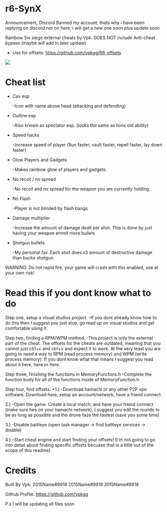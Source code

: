 # r6-SynX

Announcement, Discord Banned my account, thats why i have been replying on discord nor on here, i will get a new one soon plus update soon

Rainbow Six siege external cheats by Vpk.
DOES NOT include Anti-cheat bypass (maybe will add in later update)

-   Use for offsets: https://github.com/vpkgg/R6-offsets

![](https://cdn.discordapp.com/attachments/384383644145287169/609949847038197773/unknown.png)

# Cheat list

* Cav esp

    -Icon with name above head (attacking and defending)

* Outline esp

    -Also known as spectator esp. (looks the same as lions old ability)

* Speed hacks

    -Increase speed of player (Run faster, vault faster, repell faster, lay down faster)

* Glow Players and Gadgets

    -Makes rainbow glow of players and gadgets.

* No recoil / no spread

    -No recoil and no spread for the weapon you are currently holding.

* No Flash

    -Player is not blinded by flash bangs

* Damage multiplier

    -Increase the amount of damage dealt per shot. This is done by just having your weapon emmit more bullets

* Shotgun bullets

    -My personal fav. Each shot does x3 amount of destructive damage than bucks shotgun

WARNING: Do not rapid fire, your game will crash with this enabled, use at your own risk!

# Read this if you dont know what to do


Step one, setup a visual studios project.
-If you dont already know how to do this then I suggest you just stop, go read up on visual studios and get comfortable using it.


Step two, finding a RPM/WPM method.
-This project is only the external part of the cheat. The offsets for the cheats are outdated, meaning that you cannot just ctrl+c and ctrl+v and expect it to work. At the very least you are going to need a way to RPM (read process memory) and WPM (write process memory). If you dont know what that means I suggest you read about it here, here or here.


Step three, finishing the functions in MemoryFunctons.h
-Complete the function body for all of the functions inside of MemoryFunction.h


Step four, find offsets.
*1.)
-Download hamachi or any other P2P vpn software. Download here, setup an account/network, have a friend connect.


2.)
-Open the game. Create a local match, and have your freind connect (make sure hes on your hamachi network). I suggest you edit the rounds to be as long as possible and the drone faze the fastest (save you some time)


3.)
-Disable battleye (open task manager -> find battleye services -> disable)


4.)
-Start cheat engine and start finding your offsets! (I'm not going to go into detail about finding specific offsets becuase that is a little out of the scope of this readme).

# Credits

Built By Vpk: 
2015Name#9918
2015Name#9918
2015Name#9918


Github Profile: https://github.com/vpkgg


P.s I will be updating all files soon
